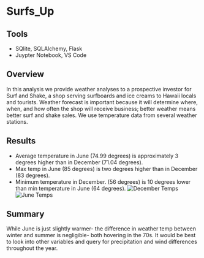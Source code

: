 # Surfs_Up

## Tools
- SQlite, SQLAlchemy, Flask
- Juypter Notebook, VS Code

## Overview
In this analysis we provide weather analyses to a prospective investor for Surf and Shake, a shop serving surfboards and ice creams to Hawaii locals and tourists. Weather forecast is important because it will determine where, when, and how often the shop will receive business; better weather means better surf and shake sales. We use temperature data from several weather stations. 

## Results
- Average temperature in June (74.99 degrees) is approximately 3 degrees higher than in December (71.04 degrees). 
- Max temp in June (85 degrees) is two degrees higher than in December (83 degrees).
- Minimum temperature in December. (56 degrees) is 10 degrees lower than min temperature in June (64 degrees).
![December Temps](Surfs_Up/December_Temps.png)
![June Temps](Surfs_Up/June_Temps.png)
## Summary
While June is just slightly warmer-  the difference in weather temp between winter and summer is negligible- both hovering in the 70s. It would be best to look into other variables and query for precipitation and wind differences throughout the year.
